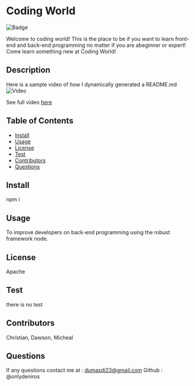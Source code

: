 # Coding World

![Badge](https://img.shields.io/badge/license-Apache-blue.svg)

Welcome to coding world! This is the place to be if you want to learn front-end and back-end programming no matter if you are abeginner or expert! Come learn something new at Coding World!

## Description 
Here is a sample video of how I dynamically generated a README.md
![Video](/ReadMe%20Generator%20p2.gif)

See full video [here](https://drive.google.com/file/d/1FV_slApK3J3PuWq2lMPW4XHJg8KJVc6h/view?usp=sharing)

## Table of Contents

* [Install](#install)
* [Usage](#usage)
* [License](#license)
* [Test](#test)
* [Contributors](#contributors)
* [Questions](#questions)

## Install

npm i 

## Usage
To improve developers on back-end programming using the robust framework node.

## License
Apache


## Test
there is no test


## Contributors
Christian, Dawson, Micheal


## Questions

If any questions contact me at : dumasdj23@gmail.com
Github : @onlydeniros
